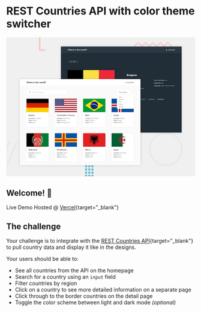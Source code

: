 # REST Countries API with color theme switcher

![Design preview for the REST Countries API with color theme switcher coding challenge](./design/desktop-preview.jpg)

## Welcome! 👋

Live Demo Hosted @ [Vercel](https://rest-countries.imervinc.vercel.app){target="_blank"}

## The challenge

Your challenge is to integrate with the [REST Countries API](https://restcountries.eu){target="_blank"} to pull country data and display it like in the designs.

Your users should be able to:

- See all countries from the API on the homepage
- Search for a country using an `input` field
- Filter countries by region
- Click on a country to see more detailed information on a separate page
- Click through to the border countries on the detail page
- Toggle the color scheme between light and dark mode _(optional)_
